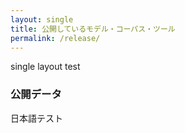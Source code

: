 ```yaml
---
layout: single
title: 公開しているモデル・コーパス・ツール
permalink: /release/
---
```


single layout test 


### 公開データ

日本語テスト


